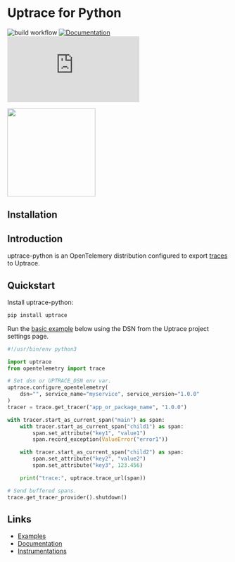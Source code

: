 # Uptrace for Python

![build workflow](https://github.com/uptrace/uptrace-python/actions/workflows/build.yml/badge.svg)
[![Documentation](https://img.shields.io/badge/uptrace-documentation-informational)](https://docs.uptrace.dev/guide/python.html)
[![Chat](https://img.shields.io/matrix/uptrace:matrix.org)](https://matrix.to/#/#uptrace:matrix.org)

<a href="https://docs.uptrace.dev/guide/python.html">
  <img src="https://docs.uptrace.dev/devicon/python-original.svg" height="200px" />
</a>

## Installation

## Introduction

uptrace-python is an OpenTelemery distribution configured to export
[traces](https://opentelemetry.uptrace.dev/guide/distributed-tracing.html) to Uptrace.

## Quickstart

Install uptrace-python:

```bash
pip install uptrace
```

Run the [basic example](example/basic) below using the DSN from the Uptrace project settings page.

```python
#!/usr/bin/env python3

import uptrace
from opentelemetry import trace

# Set dsn or UPTRACE_DSN env var.
uptrace.configure_opentelemetry(
    dsn="", service_name="myservice", service_version="1.0.0"
)
tracer = trace.get_tracer("app_or_package_name", "1.0.0")

with tracer.start_as_current_span("main") as span:
    with tracer.start_as_current_span("child1") as span:
        span.set_attribute("key1", "value1")
        span.record_exception(ValueError("error1"))

    with tracer.start_as_current_span("child2") as span:
        span.set_attribute("key2", "value2")
        span.set_attribute("key3", 123.456)

    print("trace:", uptrace.trace_url(span))

# Send buffered spans.
trace.get_tracer_provider().shutdown()
```

## Links

- [Examples](example)
- [Documentation](https://docs.uptrace.dev/guide/python.html)
- [Instrumentations](https://opentelemetry.uptrace.dev/instrumentations/?lang=python)
